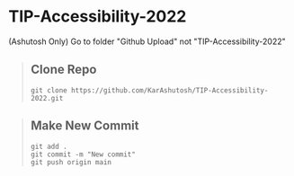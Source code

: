 # TIP-Accessibility-2022

(Ashutosh Only) Go to folder "Github Upload" not "TIP-Accessibility-2022"

>## Clone Repo
>```
>git clone https://github.com/KarAshutosh/TIP-Accessibility-2022.git
>```

>## Make New Commit
>```
>git add .
>git commit -m "New commit"
>git push origin main
>```
